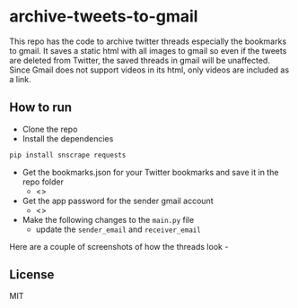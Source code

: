 # archive-tweets-to-gmail
This repo has the code to archive twitter threads especially the bookmarks to gmail. It saves a static html with all images to gmail so even if the tweets are deleted from Twitter, the saved threads in gmail will be unaffected. Since Gmail does not support videos in its html, only videos are included as a link.

## How to run
- Clone the repo
- Install the dependencies
```bash
pip install snscrape requests
```
- Get the bookmarks.json for your Twitter bookmarks and save it in the repo folder
  - <>
- Get the app password for the sender gmail account
  - <>
- Make the following changes to the `main.py` file
  - update the `sender_email` and `receiver_email`
  
Here are a couple of screenshots of how the threads look -

## License
MIT 
  
